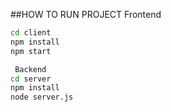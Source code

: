##HOW TO RUN PROJECT
Frontend
```bash
cd client
npm install
npm start

 Backend
cd server
npm install
node server.js
